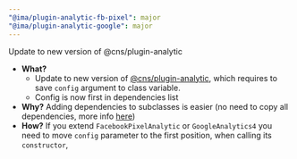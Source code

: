 ```yaml
---
"@ima/plugin-analytic-fb-pixel": major
"@ima/plugin-analytic-google": major
---
```


Update to new version of @cns/plugin-analytic

- **What?**
  - Update to new version of [@cns/plugin-analytic](https://github.com/seznam/IMA.js-plugins/tree/master/packages/plugin-analytic), which requires to save `config` argument to class variable.
  - Config is now first in dependencies list
- **Why?** Adding dependencies to subclasses is easier (no need to copy all dependencies, more info [here](https://github.com/seznam/IMA.js-plugins/blob/master/packages/plugin-analytic/CHANGELOG.md#600))
- **How?** If you extend `FacebookPixelAnalytic` or `GoogleAnalytics4` you need to move `config` parameter to the first position, when calling its `constructor`,
